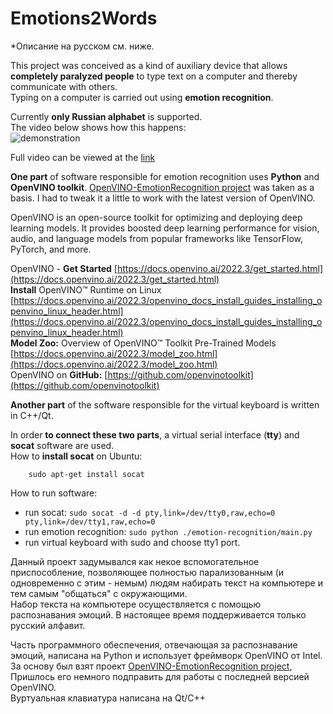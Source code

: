 # Emotions2Words

*Описание на русском см. ниже.  

This project was conceived as a kind of auxiliary device that allows **completely paralyzed people** to type text on a computer and thereby communicate with others.  
Typing on a computer is carried out using **emotion recognition**.  

Currently **only Russian alphabet** is supported.  
The video below shows how this happens:  
![demonstration](media/demonstration.gif)  

Full video can be viewed at the [link](https://disk.yandex.ru/i/ptwmZaJfmPGSiw)

**One part** of software responsible for emotion recognition uses **Python** and **OpenVINO toolkit**. [OpenVINO-EmotionRecognition project](https://github.com/PINTO0309/OpenVINO-EmotionRecognition) was taken as a basis. I had to tweak it a little to work with the latest version of OpenVINO.  

OpenVINO is an open-source toolkit for optimizing and deploying deep learning models. It provides boosted deep learning performance for vision, audio, and language models from popular frameworks like TensorFlow, PyTorch, and more.  

OpenVINO - **Get Started** [https://docs.openvino.ai/2022.3/get_started.html](https://docs.openvino.ai/2022.3/get_started.html)  
**Install** OpenVINO™ Runtime on Linux [https://docs.openvino.ai/2022.3/openvino_docs_install_guides_installing_openvino_linux_header.html](https://docs.openvino.ai/2022.3/openvino_docs_install_guides_installing_openvino_linux_header.html)  
**Model Zoo:** Overview of OpenVINO™ Toolkit Pre-Trained Models [https://docs.openvino.ai/2022.3/model_zoo.html](https://docs.openvino.ai/2022.3/model_zoo.html)  
OpenVINO on **GitHub:** [https://github.com/openvinotoolkit](https://github.com/openvinotoolkit)  

**Another part** of the software responsible for the virtual keyboard is written in C++/Qt.  

In order **to connect these two parts**, a virtual serial interface (**tty**) and **socat** software are used.  
How to **install socat** on Ubuntu:  
```
    sudo apt-get install socat
```  
How to run software:

 - run socat: `sudo socat -d -d pty,link=/dev/tty0,raw,echo=0 pty,link=/dev/tty1,raw,echo=0`
 - run emotion recognition: `sudo python ./emotion-recognition/main.py`
 - run virtual keyboard with sudo and choose tty1 port.  
  
  

Данный проект задумывался как некое вспомогательное приспособление, позволяющее полностью парализованным (и одновременно с этим - немым) людям набирать текст на компьютере и тем самым "общаться" с окружающими.  
Набор текста на компьютере осуществляется с помощью распознавания эмоций. В настоящее время поддерживается только русский алфавит.  

Часть программного обеспечения, отвечающая за распознавание эмоций, написана на Python и использует фреймворк OpenVINO от Intel. За основу был взят проект [OpenVINO-EmotionRecognition project](https://github.com/PINTO0309/OpenVINO-EmotionRecognition),
Пришлось его немного подправить для работы с последней версией OpenVINO.  
Вуртуальная клавиатура написана на Qt/C++  


 
 
 
